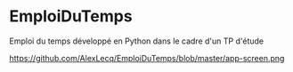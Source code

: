 # EmploiDuTemps
Emploi du temps développé en Python dans le cadre d'un TP d'étude

https://github.com/AlexLecq/EmploiDuTemps/blob/master/app-screen.png

